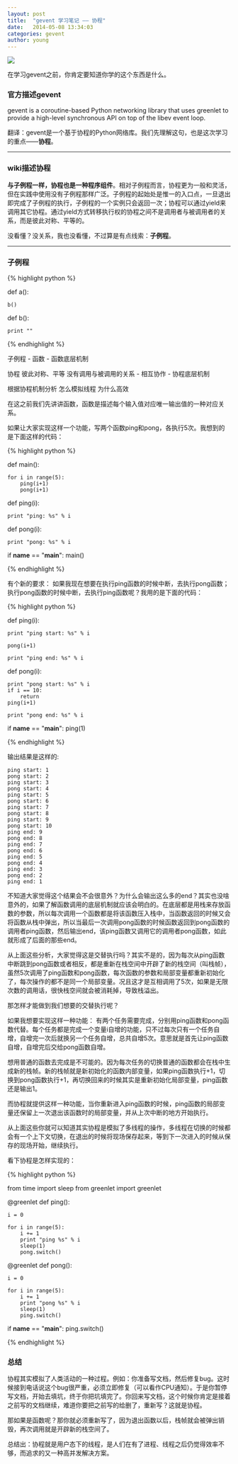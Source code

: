 ```yaml
---
layout: post
title:  "gevent 学习笔记 —— 协程"
date:   2014-05-08 13:34:03
categories: gevent
author: young
---
```


![](http://young-py.github.io/imgs/yyzt.jpeg)

在学习gevent之前，你肯定要知道你学的这个东西是什么。

### **官方描述gevent**
 
gevent is a coroutine-based Python networking library that uses greenlet to provide a high-level synchronous API on top of the libev event loop.

翻译：gevent是一个基于协程的Python网络库。我们先理解这句，也是这次学习的重点——**协程**。

-----

### **wiki描述协程**

**与子例程一样，协程也是一种程序组件**。相对子例程而言，协程更为一般和灵活，但在实践中使用没有子例程那样广泛。子例程的起始处是惟一的入口点，一旦退出即完成了子例程的执行，子例程的一个实例只会返回一次；协程可以通过yield来调用其它协程。通过yield方式转移执行权的协程之间不是调用者与被调用者的关系，而是彼此对称、平等的。

没看懂？没关系，我也没看懂，不过算是有点线索：**子例程**。

-----

### **子例程**

{% highlight python %}

def a():
    
    b()

def b():
    
    print ""

{% endhighlight %}

子例程 - 函数 - 函数底层机制

协程 彼此对称、平等 没有调用与被调用的关系 - 相互协作 - 协程底层机制

根据协程机制分析 怎么模拟线程 为什么高效

在这之前我们先讲讲函数，函数是描述每个输入值对应唯一输出值的一种对应关系。

如果让大家实现这样一个功能，写两个函数ping和pong，各执行5次。我想到的是下面这样的代码：

{% highlight python %}

def main():
   
    for i in range(5):
        ping(i+1)
        pong(i+1)

def ping(i):
   
    print "ping: %s" % i

def pong(i):
   
    print "pong: %s" % i

if __name__ == "__main__":
    main()

{% endhighlight %}

有个新的要求：
如果我现在想要在执行ping函数的时候中断，去执行pong函数；执行pong函数的时候中断，去执行ping函数呢？我用的是下面的代码：

{% highlight python %}

def ping(i):
   
    print "ping start: %s" % i

    pong(i+1)
   
    print "ping end: %s" % i

def pong(i):
   
    print "pong start: %s" % i
    if i == 10:
        return
    ping(i+1)
   
    print "pong end: %s" % i

if __name__ == "__main__":
    ping(1)

{% endhighlight %}

输出结果是这样的:

    ping start: 1
    pong start: 2
    ping start: 3
    pong start: 4
    ping start: 5
    pong start: 6
    ping start: 7
    pong start: 8
    ping start: 9
    pong start: 10
    ping end: 9
    pong end: 8
    ping end: 7
    pong end: 6
    ping end: 5
    pong end: 4
    ping end: 3
    pong end: 2
    ping end: 1

不知道大家觉得这个结果会不会很意外？为什么会输出这么多的end？其实也没啥意外的，如果了解函数调用的底层机制就应该会明白的。在底层都是用栈来存放函数的参数，所以每次调用一个函数都是将该函数压入栈中，当函数返回的时候又会将函数从栈中弹出，所以当最后一次调用pong函数的时候函数返回到pong函数的调用者ping函数，然后输出end，该ping函数又调用它的调用者pong函数，如此就形成了后面的那些end。

从上面这些分析，大家觉得这是交替执行吗？其实不是的，因为每次从ping函数中断跳到pong函数或者相反，都是重新在栈空间中开辟了新的栈空间（叫栈帧），虽然5次调用了ping函数和pong函数，每次函数的参数和局部变量都重新初始化了，每次操作的都不是同一个局部变量。况且这才是互相调用了5次，如果是无限次数的调用话，很快栈空间就会被消耗掉，导致栈溢出。

那怎样才能做到我们想要的交替执行呢？


如果我想要实现这样一种功能：
有两个任务需要完成，分别用ping函数和pong函数代替。每个任务都是完成一个变量i自增的功能，只不过每次只有一个任务自增，自增完一次后就换另一个任务自增，总共自增5次。意思就是首先让ping函数自增，自增完后交给pong函数自增。 

想用普通的函数去完成是不可能的。因为每次任务的切换普通的函数都会在栈中生成新的栈帧。新的栈帧就是新初始化的函数内部变量，如果ping函数执行+1，切换到pong函数执行+1，再切换回来的时候其实是重新初始化局部变量，ping函数还是输出1。

而协程就提供这样一种功能，当你重新进入ping函数的时候，ping函数的局部变量还保留上一次退出该函数时的局部变量，并从上次中断的地方开始执行。

从上面这些你就可以知道其实协程是模拟了多线程的操作，多线程在切换的时候都会有一个上下文切换，在退出的时候将现场保存起来，等到下一次进入的时候从保存的现场开始，继续执行。

看下协程是怎样实现的：

{% highlight python %}

from time import sleep
from greenlet import greenlet

@greenlet
def ping():

    i = 0

    for i in range(5):
        i += 1
        print "ping %s" % i
        sleep(1)
        pong.switch()

@greenlet
def pong():

    i = 0

    for i in range(5):
        i += 1
        print "pong %s" % i
        sleep(1)
        ping.switch()

if __name__ == "__main__":
    ping.switch()

{% endhighlight %}

### **总结**
协程其实模拟了人类活动的一种过程。例如：你准备写文档，然后修复bug。这时候接到电话说这个bug很严重，必须立即修复（可以看作CPU通知）。于是你暂停写文档，开始去填坑，终于你把坑填完了。你回来写文档，这个时候你肯定是接着之前写的文档继续，难道你要把之前写的给删了，重新写？这就是协程。

那如果是函数呢？那你就必须重新写了，因为退出函数以后，栈帧就会被弹出销毁，再次调用就是开辟新的栈空间了。

总结出：协程就是用户态下的线程，是人们在有了进程、线程之后仍觉得效率不够，而追求的又一种高并发解决方案。



